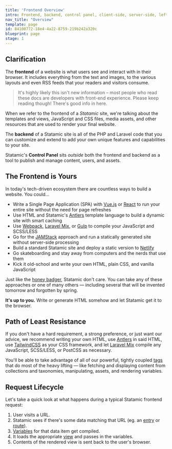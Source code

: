 ```yaml
---
title: 'Frontend Overview'
intro: Frontend, backend, control panel, client-side, server-side, left-side, strong-side, front-side fakey 180...there's a lot of terminology flying around when referring to the various parts of a website. Let's clear 'em up.
nav_title: "Overview"
template: page
id: 84100772-18e4-4a22-8759-219b242a320c
blueprint: page
stage: 1
---
```

## Clarification

The **frontend** of a website is what users see and interact with in their browser. It includes everything from the text and images, to the various layouts and even RSS feeds that your readers and visitors consume.

> It's highly likely this isn't new information – most people who read these docs are developers with front-end experience. Please keep reading though! There's good info in here.

When we refer to the frontend of a _Statamic_ site, we're talking about the templates and views, JavaScript and CSS files, media assets, and other resources that are used to render your final website.

The **backend** of a Statamic site is all of the PHP and Laravel code that you can customize and extend to add your own unique features and capabilities to your site.

Statamic's **Control Panel** sits _outside_ both the frontend and backend as a tool to publish and manage content, users, and assets.

## The Frontend is Yours

In today's tech-driven ecosystem there are countless ways to build a website. You could...

- Write a Single Page Application (SPA) with [Vue.js](https://vuejs.org) or [React](https://reactjs.org) to run your entire site without the need for page refreshes
- Use HTML and Statamic's [Antlers](/antlers) template language to build a dynamic site with smart caching
- Use [Webpack](https://webpack.js.org), [Laravel Mix][mix], or [Gulp](https://gulpjs.com) to compile your JavaScript and SCSS/LESS
- Go for the [JAMStack](https://jamstack.org) approach and run a statically generated site without server-side processing
- Build a standard Statamic site and deploy a static version to [Netlify](https://www.netlify.com)
- Go skateboarding and stay away from computers and the nerds that use them
- <span class="font-display">Kick it old-school and write your own HTML, plain CSS, and vanilla JavaScript</span>

Just like the [honey badger](https://www.youtube.com/watch?v=4r7wHMg5Yjg), Statamic don't care. You can take any of these approaches or one of many others — including several that will be invented tomorrow and forgotten by spring.

**It's up to you.** Write or generate HTML somehow and let Statamic get it to the browser.

## Path of Least Resistance

If you don't have a hard requirement, a strong preference, or just want our advice, we recommend writing your own HTML, use [Antlers](/antlers) in said HTML, use [TailwindCSS](https://tailwindcss.com) as your CSS framework, and let [Laravel Mix][mix] compile any JavaScript, SCSS/LESS, or PostCSS as necessary.

You'll be able to take advantage of all of our powerful, tightly coupled [tags](/tags) that do most of the heavy lifting — like fetching and displaying content from collections and taxonomies, manipulating, assets, and rendering variables.

## Request Lifecycle

Let's take a quick look at what happens during a typical Statamic frontend request:

1. User visits a URL.
2. Statamic sees if there's some data matching that URL (eg. an [entry](/collections-and-entries) or [route](/routing#statamic-routes)).
3. [Variables](/variables) for that data item get compiled.
4. It loads the appropriate [view](/views) and passes in the variables.
5. Contents of the rendered view is sent back to the user's browser.

[mix]: https://laravel.com/docs/6.x/mix
